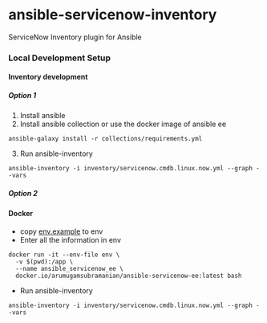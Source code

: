 # ansible-servicenow-inventory
ServiceNow Inventory plugin for Ansible

### Local Development Setup
#### Inventory development
##### Option 1
1. Install ansible 
2. Install ansible collection or use the docker image of ansible ee
```shell
ansible-galaxy install -r collections/requirements.yml
```
3. Run ansible-inventory
```shell
ansible-inventory -i inventory/servicenow.cmdb.linux.now.yml --graph --vars
```
##### Option 2
#### Docker
* copy [env.example](env.example) to env
* Enter all the information in env
```shell
docker run -it --env-file env \
  -v $(pwd):/app \
  --name ansible_servicenow_ee \
  docker.io/arumugamsubramanian/ansible-servicenow-ee:latest bash
```
* Run ansible-inventory
```shell
ansible-inventory -i inventory/servicenow.cmdb.linux.now.yml --graph --vars
```